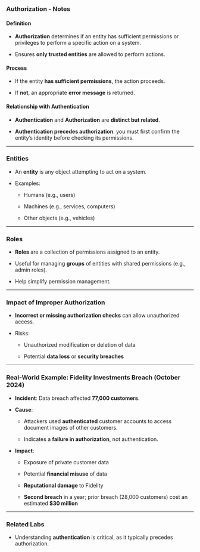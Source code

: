 ### **Authorization - Notes**

#### **Definition**

- **Authorization** determines if an entity has sufficient permissions or privileges to perform a specific action on a system.
    
- Ensures **only trusted entities** are allowed to perform actions.
    

#### **Process**

- If the entity **has sufficient permissions**, the action proceeds.
    
- If **not**, an appropriate **error message** is returned.
    

#### **Relationship with Authentication**

- **Authentication** and **Authorization** are **distinct but related**.
    
- **Authentication precedes authorization**: you must first confirm the entity’s identity before checking its permissions.
    

---

### **Entities**

- An **entity** is any object attempting to act on a system.
    
- Examples:
    
    - Humans (e.g., users)
        
    - Machines (e.g., services, computers)
        
    - Other objects (e.g., vehicles)
        

---

### **Roles**

- **Roles** are a collection of permissions assigned to an entity.
    
- Useful for managing **groups** of entities with shared permissions (e.g., admin roles).
    
- Help simplify permission management.
    

---

### **Impact of Improper Authorization**

- **Incorrect or missing authorization checks** can allow unauthorized access.
    
- Risks:
    
    - Unauthorized modification or deletion of data
        
    - Potential **data loss** or **security breaches**
        

---

### **Real-World Example: Fidelity Investments Breach (October 2024)**

- **Incident**: Data breach affected **77,000 customers**.
    
- **Cause**:
    
    - Attackers used **authenticated** customer accounts to access document images of other customers.
        
    - Indicates a **failure in authorization**, not authentication.
        
- **Impact**:
    
    - Exposure of private customer data
        
    - Potential **financial misuse** of data
        
    - **Reputational damage** to Fidelity
        
    - **Second breach** in a year; prior breach (28,000 customers) cost an estimated **$30 million**
        

---

### **Related Labs**

- Understanding **authentication** is critical, as it typically precedes authorization.